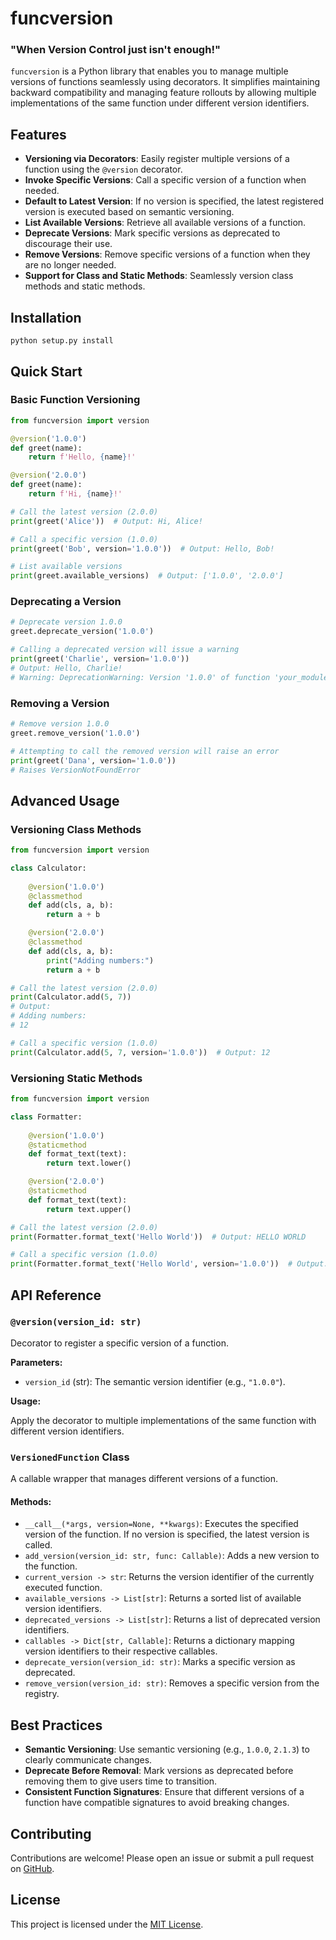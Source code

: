 # funcversion

### "When Version Control just **isn't** enough!"

`funcversion` is a Python library that enables you to manage multiple versions of functions seamlessly using decorators. It simplifies maintaining backward compatibility and managing feature rollouts by allowing multiple implementations of the same function under different version identifiers.

## Features

- **Versioning via Decorators**: Easily register multiple versions of a function using the `@version` decorator.
- **Invoke Specific Versions**: Call a specific version of a function when needed.
- **Default to Latest Version**: If no version is specified, the latest registered version is executed based on semantic versioning.
- **List Available Versions**: Retrieve all available versions of a function.
- **Deprecate Versions**: Mark specific versions as deprecated to discourage their use.
- **Remove Versions**: Remove specific versions of a function when they are no longer needed.
- **Support for Class and Static Methods**: Seamlessly version class methods and static methods.

## Installation

`python setup.py install`

## Quick Start

### Basic Function Versioning

```python
from funcversion import version

@version('1.0.0')
def greet(name):
    return f'Hello, {name}!'

@version('2.0.0')
def greet(name):
    return f'Hi, {name}!'

# Call the latest version (2.0.0)
print(greet('Alice'))  # Output: Hi, Alice!

# Call a specific version (1.0.0)
print(greet('Bob', version='1.0.0'))  # Output: Hello, Bob!

# List available versions
print(greet.available_versions)  # Output: ['1.0.0', '2.0.0']
```

### Deprecating a Version

```python
# Deprecate version 1.0.0
greet.deprecate_version('1.0.0')

# Calling a deprecated version will issue a warning
print(greet('Charlie', version='1.0.0'))  
# Output: Hello, Charlie!
# Warning: DeprecationWarning: Version '1.0.0' of function 'your_module.greet' is deprecated.
```

### Removing a Version

```python
# Remove version 1.0.0
greet.remove_version('1.0.0')

# Attempting to call the removed version will raise an error
print(greet('Dana', version='1.0.0'))  
# Raises VersionNotFoundError
```

## Advanced Usage

### Versioning Class Methods

```python
from funcversion import version

class Calculator:
    
    @version('1.0.0')
    @classmethod
    def add(cls, a, b):
        return a + b

    @version('2.0.0')
    @classmethod
    def add(cls, a, b):
        print("Adding numbers:")
        return a + b

# Call the latest version (2.0.0)
print(Calculator.add(5, 7))  
# Output:
# Adding numbers:
# 12

# Call a specific version (1.0.0)
print(Calculator.add(5, 7, version='1.0.0'))  # Output: 12
```

### Versioning Static Methods

```python
from funcversion import version

class Formatter:
    
    @version('1.0.0')
    @staticmethod
    def format_text(text):
        return text.lower()

    @version('2.0.0')
    @staticmethod
    def format_text(text):
        return text.upper()

# Call the latest version (2.0.0)
print(Formatter.format_text('Hello World'))  # Output: HELLO WORLD

# Call a specific version (1.0.0)
print(Formatter.format_text('Hello World', version='1.0.0'))  # Output: hello world
```

## API Reference

### `@version(version_id: str)`

Decorator to register a specific version of a function.

**Parameters:**

- `version_id` (str): The semantic version identifier (e.g., `"1.0.0"`).

**Usage:**

Apply the decorator to multiple implementations of the same function with different version identifiers.

### `VersionedFunction` Class

A callable wrapper that manages different versions of a function.

#### Methods:

- `__call__(*args, version=None, **kwargs)`: Executes the specified version of the function. If no version is specified, the latest version is called.
- `add_version(version_id: str, func: Callable)`: Adds a new version to the function.
- `current_version -> str`: Returns the version identifier of the currently executed function.
- `available_versions -> List[str]`: Returns a sorted list of available version identifiers.
- `deprecated_versions -> List[str]`: Returns a list of deprecated version identifiers.
- `callables -> Dict[str, Callable]`: Returns a dictionary mapping version identifiers to their respective callables.
- `deprecate_version(version_id: str)`: Marks a specific version as deprecated.
- `remove_version(version_id: str)`: Removes a specific version from the registry.

## Best Practices

- **Semantic Versioning**: Use semantic versioning (e.g., `1.0.0`, `2.1.3`) to clearly communicate changes.
- **Deprecate Before Removal**: Mark versions as deprecated before removing them to give users time to transition.
- **Consistent Function Signatures**: Ensure that different versions of a function have compatible signatures to avoid breaking changes.

## Contributing

Contributions are welcome! Please open an issue or submit a pull request on [GitHub](https://github.com/pizzaface/funcversion).

## License

This project is licensed under the [MIT License](LICENSE).
